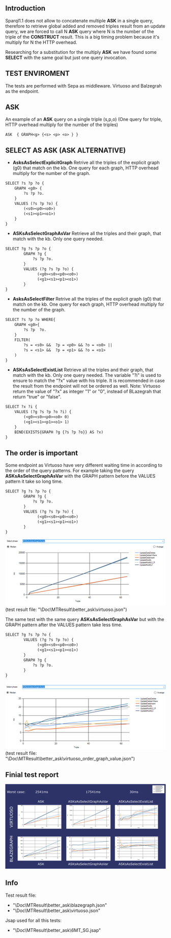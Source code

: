 ## Introduction
Sparql1.1 does not allow to concatenate multiple **ASK** in a single query, therefore to retrieve global added and removed triples result from an update query, we are forced to call N **ASK** query where N is the number of the triple of the **CONSTRUCT** result.
This is a big timing problem because it's multiply for N the HTTP overhead.

Researching for a substitution for the multiply **ASK** we have found some **SELECT** with the same goal but just one query invocation.

## TEST ENVIROMENT
The tests are performed with Sepa as middleware. Virtuoso and Balzegrah as the endpoint.

## ASK
An example of an **ASK** query on a single triple (s,p,o)
(One query for triple, HTTP overhead multiply for the number of the triples)
```sparql
ASK  { GRAPH<g> {<s> <p> <o> } }
```

## SELECT AS ASK (ASK ALTERNATIVE)

- **AsksAsSelectExplicitGraph**
	 Retrive all the triples of the explicit graph (g0) that match on the kb.
	 One query for each graph, HTTP overhead multiply for the number of the graph.

```sparql
SELECT ?s ?p ?o {
	GRAPH <g0> {
		?s ?p ?o.
	}
	VALUES (?s ?p ?o) {
		(<s0><p0><o0>)
		(<s1><p1><o1>)
	}
}
```

- **ASKsAsSelectGraphAsVar**
	 Retrieve all the triples and their graph, that match with the kb.
	 Only one query needed.

```sparql
SELECT ?g ?s ?p ?o {
		GRAPH ?g {
			?s ?p ?o.
		}
		VALUES (?g ?s ?p ?o) {
			  (<g0><s0><p0><o0>)
			  (<g1><s1><p1><o1>)
		}
}
```

- **AsksAsSelectFilter**
	 Retrive all the triples of the explicit graph (g0) that match on the kb.
	 One query for each graph, HTTP overhead multiply for the number of the graph.

```sparql
SELECT ?s ?p ?o WHERE{
	GRAPH <g0>{
		?s ?p  ?o.
	}
	FILTER(
		?s = <s0> &&  ?p = <p0> && ?o = <o0> ||
		?s = <s1> &&  ?p = <p1> && ?o = <o1>
	)
}
```

- **ASKsAsSelectExistList**
	 Retrieve all the triples and their graph, that match with the kb.
	 Only one query needed.
	The variable "?i" is used to ensure to match the "?x" value with his triple. It is recommended in case the result from the endpoint will not be ordered as well.
	Note: Virtuoso return the value of "?x" as integer "1" or "0", instead of BLazegrah that return "true" or "false".

```sparql
SELECT ?x ?i {
	VALUES (?g ?s ?p ?o ?i) {
		(<g0><s0><p0><o0> 0)
		(<g1><s1><p1><o1> 1)
	}
	BIND(EXISTS{GRAPH ?g {?s ?p ?o}} AS ?x)
}
```

## The order is important

Some endpoint as Virtuoso have very different waiting time in according to the order of the query patterns.
For example taking the query **ASKsAsSelectGraphAsVar** with the GRAPH pattern before the VALUES pattern it take so long time.
```sparql
SELECT ?g ?s ?p ?o {
		GRAPH ?g {
			?s ?p ?o.
		}
		VALUES (?g ?s ?p ?o) {
			  (<g0><s0><p0><o0>)
			  (<g1><s1><p1><o1>)
		}
}
```
<div align="center">
<a href="https://raw.githubusercontent.com/FerrariAndrea/SparqlAddedRemoved/master/Doc/img/BA_02">
  <img src="https://raw.githubusercontent.com/FerrariAndrea/SparqlAddedRemoved/master/Doc/img/BA_02.png">
</a>
</div>
(test result file: "\Doc\MTResult\better_ask\virtuoso.json")

The same test with the same query **ASKsAsSelectGraphAsVar** but with the GRAPH pattern after the VALUES pattern take less time.
```sparql
SELECT ?g ?s ?p ?o {
		VALUES (?g ?s ?p ?o) {
			  (<g0><s0><p0><o0>)
			  (<g1><s1><p1><o1>)
		}		
		GRAPH ?g {
			?s ?p ?o.
		}
}
```
<div align="center">
<a href="https://raw.githubusercontent.com/FerrariAndrea/SparqlAddedRemoved/master/Doc/img/BA_01">
  <img src="https://raw.githubusercontent.com/FerrariAndrea/SparqlAddedRemoved/master/Doc/img/BA_01.png">
</a>
</div>
(test result file: "\Doc\MTResult\better_ask\virtuoso_order_graph_value.json")

## Finial test report

<div align="center">
<a href="https://raw.githubusercontent.com/FerrariAndrea/SparqlAddedRemoved/master/Doc/img/betterAsk">
  <img src="https://raw.githubusercontent.com/FerrariAndrea/SparqlAddedRemoved/master/Doc/img/betterAsk.jpg">
</a>
</div>


## Info

Test result file:
- "\Doc\MTResult\better_ask\blazegraph.json"
- "\Doc\MTResult\better_ask\virtuoso.json"

Jsap used for all this tests:
- "\Doc\MTResult\better_ask\6MT_SG.jsap"





